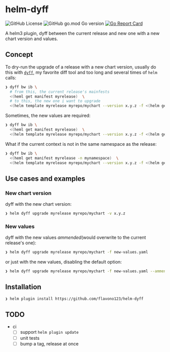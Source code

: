 # helm-dyff

![GitHub License](https://img.shields.io/github/license/flavono123/helm-dyff)
![GitHub go.mod Go version](https://img.shields.io/github/go-mod/go-version/flavono123/helm-dyff)
[![Go Report Card](https://goreportcard.com/badge/github.com/flavono123/helm-dyff)](https://goreportcard.com/report/github.com/flavono123/helm-dyff)

A helm3 plugin, dyff between the current release and new one with a new chart version and values.

## Concept

To dry-run the upgrade of a release with a new chart version, usually do this with [`dyff`](https://github.com/homeport/dyff), my favorite diff tool and too long and several times of `helm` calls:

```sh
❯ dyff bw ib \
  # from this, the current release's mainfests
  <(heml get manifest myrelease)  \
  # to this, the new one i want to upgrade
  <(helm template myrelease myrepo/mychart --version x.y.z -f <(helm get values myrelease))
```

Sometimes, the new values are required:

```sh
❯ dyff bw ib \
  <(heml get manifest myrelease)  \
  <(helm template myrelease myrepo/mychart --version x.y.z -f <(helm get values myrelease) -f new-values.yaml ...)
```

What if the current context is not in the same namespace as the release:

```sh
❯ dyff bw ib \
  <(heml get manifest myrelease -n mynamespace)  \
  <(helm template myrelease myrepo/mychart --version x.y.z -f <(helm get values myrelease -n mynamespace) -f new-values.yaml ... -n mynamespace)
```

## Use cases and examples

### New chart version

dyff with the new chart version:

```sh
❯ helm dyff upgrade myrelease myrepo/mychart -v x.y.z
```

### New values

dyff with the new values  *ammended*(would overwrite to the current release's one):

```sh
❯ helm dyff upgrade myrelease myrepo/mychart -f new-values.yaml
```

or just with the new values, disabling the default option:

```sh
❯ helm dyff upgrade myrelease myrepo/mychart -f new-values.yaml --ammend false
```

## Installation

```sh
❯ helm plugin install https://github.com/flavono123/helm-dyff
```

## TODO

- ci
  - [ ] support `helm plugin update`
  - [ ] unit tests
  - [ ] bump a tag, release at once
